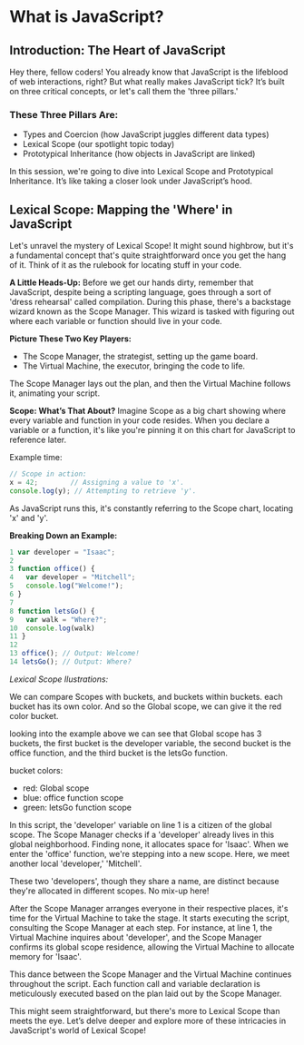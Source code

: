 # What is JavaScript?

## Introduction: The Heart of JavaScript

Hey there, fellow coders! You already know that JavaScript is the lifeblood of web interactions, right? But what really makes JavaScript tick? It’s built on three critical concepts, or let's call them the 'three pillars.'

### **These Three Pillars Are:** 

- Types and Coercion (how JavaScript juggles different data types)
- Lexical Scope (our spotlight topic today)
- Prototypical Inheritance (how objects in JavaScript are linked)

In this session, we're going to dive into Lexical Scope and Prototypical Inheritance. It’s like taking a closer look under JavaScript’s hood.

## Lexical Scope: Mapping the 'Where' in JavaScript

Let's unravel the mystery of Lexical Scope! It might sound highbrow, but it's a fundamental concept that's quite straightforward once you get the hang of it. Think of it as the rulebook for locating stuff in your code.

**A Little Heads-Up:**
Before we get our hands dirty, remember that JavaScript, despite being a scripting language, goes through a sort of 'dress rehearsal' called compilation. During this phase, there's a backstage wizard known as the Scope Manager. This wizard is tasked with figuring out where each variable or function should live in your code.

**Picture These Two Key Players:**
- The Scope Manager, the strategist, setting up the game board.
- The Virtual Machine, the executor, bringing the code to life.

The Scope Manager lays out the plan, and then the Virtual Machine follows it, animating your script.

**Scope: What’s That About?**
Imagine Scope as a big chart showing where every variable and function in your code resides. When you declare a variable or a function, it's like you're pinning it on this chart for JavaScript to reference later.

Example time:
```Javascript
// Scope in action:
x = 42;        // Assigning a value to 'x'.
console.log(y); // Attempting to retrieve 'y'.

```

As JavaScript runs this, it's constantly referring to the Scope chart, locating 'x' and 'y'.



**Breaking Down an Example:**

```Javascript
1 var developer = "Isaac";
2
3 function office() {
4   var developer = "Mitchell";
5   console.log("Welcome!");
6 } 
7
8 function letsGo() {
9   var walk = "Where?";
10  console.log(walk)
11 }
12
13 office(); // Output: Welcome!
14 letsGo(); // Output: Where?
```


*Lexical Scope Ilustrations:*

We can compare Scopes with buckets, and buckets within buckets. each bucket has its own color. And so the Global scope, we can give it the red color bucket.

looking into the example above we can see that Global scope has 3 
buckets, the first bucket is the developer variable, the second bucket is the office function, and the third bucket is the letsGo function.

bucket colors: 
- red: Global scope
- blue: office function scope
- green: letsGo function scope


In this script, the 'developer' variable on line 1 is a citizen of the global scope. The Scope Manager checks if a 'developer' already lives in this global neighborhood. Finding none, it allocates space for 'Isaac'. When we enter the 'office' function, we're stepping into a new scope. Here, we meet another local 'developer,' 'Mitchell'.

These two 'developers', though they share a name, are distinct because they're allocated in different scopes. No mix-up here!

After the Scope Manager arranges everyone in their respective places, it's time for the Virtual Machine to take the stage. It starts executing the script, consulting the Scope Manager at each step. For instance, at line 1, the Virtual Machine inquires about 'developer', and the Scope Manager confirms its global scope residence, allowing the Virtual Machine to allocate memory for 'Isaac'.

This dance between the Scope Manager and the Virtual Machine continues throughout the script. Each function call and variable declaration is meticulously executed based on the plan laid out by the Scope Manager.

This might seem straightforward, but there's more to Lexical Scope than meets the eye. Let’s delve deeper and explore more of these intricacies in JavaScript's world of Lexical Scope!
